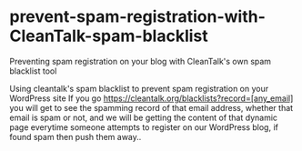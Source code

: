 # prevent-spam-registration-with-CleanTalk-spam-blacklist
Preventing spam registration on your blog with CleanTalk's own spam blacklist tool

Using cleantalk's spam blacklist to prevent spam registration on your WordPress site
If you go https://cleantalk.org/blacklists?record=[any_email] you will get to see the spamming record of that email address, whether that email is spam or not, and we will be getting the content of that dynamic page everytime someone attempts to register on our WordPress blog, if found spam then push them away..
